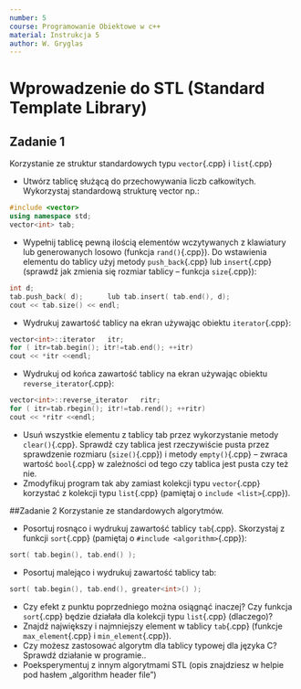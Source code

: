 ```yaml
---
number: 5
course: Programowanie Obiektowe w c++
material: Instrukcja 5
author: W. Gryglas
---
```


# Wprowadzenie do STL (Standard Template Library)

## Zadanie 1
Korzystanie ze struktur standardowych typu `vector`{.cpp} i `list`{.cpp}

* Utwórz tablicę służącą do przechowywania liczb całkowitych. Wykorzystaj standardową strukturę vector np.:
```cpp
#include <vector>
using namespace std;
vector<int>	tab;
```

* Wypełnij tablicę pewną ilością elementów wczytywanych z klawiatury lub generowanych losowo (funkcja `rand()`{.cpp}). Do wstawienia elementu do tablicy użyj metody `push_back`{.cpp} lub `insert`{.cpp} (sprawdź jak zmienia się rozmiar tablicy – funkcja `size`{.cpp}):
```cpp
int d;
tab.push_back( d);		lub	tab.insert( tab.end(), d);
cout << tab.size() << endl;
```

* Wydrukuj zawartość tablicy na ekran używając obiektu `iterator`{.cpp}:
```cpp
vector<int>::iterator	itr;
for ( itr=tab.begin(); itr!=tab.end(); ++itr)
cout << *itr <<endl;
```

* Wydrukuj od końca zawartość tablicy na ekran używając obiektu `reverse_iterator`{.cpp}:
```cpp
vector<int>::reverse_iterator	ritr;
for ( itr=tab.rbegin(); itr!=tab.rend(); ++ritr)
cout << *ritr <<endl;
```

* Usuń wszystkie elementu z tablicy tab przez wykorzystanie metody `clear()`{.cpp}. Sprawdź czy tablica jest rzeczywiście pusta przez sprawdzenie rozmiaru (`size()`{.cpp}) i metody `empty()`{.cpp} – zwraca wartość `bool`{.cpp} w zależności od tego czy tablica jest pusta czy też nie.
* Zmodyfikuj program tak aby zamiast kolekcji typu `vector`{.cpp} korzystać z kolekcji typu `list`{.cpp} (pamiętaj o `include <list>`{.cpp}).

##Zadanie 2
Korzystanie ze standardowych algorytmów.
* Posortuj rosnąco i wydrukuj zawartość tablicy `tab`{.cpp}. Skorzystaj z funkcji `sort`{.cpp} (pamiętaj o `#include <algorithm>`{.cpp}):
```cpp
sort( tab.begin(), tab.end() );
```

* Posortuj malejąco i wydrukuj zawartość tablicy tab:
```cpp
sort( tab.begin(), tab.end(), greater<int>() );
```

* Czy efekt z punktu poprzedniego można osiągnąć inaczej? Czy funkcja `sort`{.cpp} będzie działała dla kolekcji typu `list`{.cpp} (dlaczego)?
* Znajdź największy i najmniejszy element w tablicy `tab`{.cpp} (funkcje `max_element`{.cpp} i `min_element`{.cpp}).
* Czy możesz zastosować algorytm dla tablicy typowej dla języka C? Sprawdź działanie w programie..
* Poeksperymentuj z innym algorytmami STL (opis znajdziesz w helpie pod hasłem „algorithm header file”)








